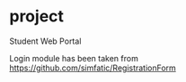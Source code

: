 project
========

Student Web Portal

Login module has been taken from https://github.com/simfatic/RegistrationForm

